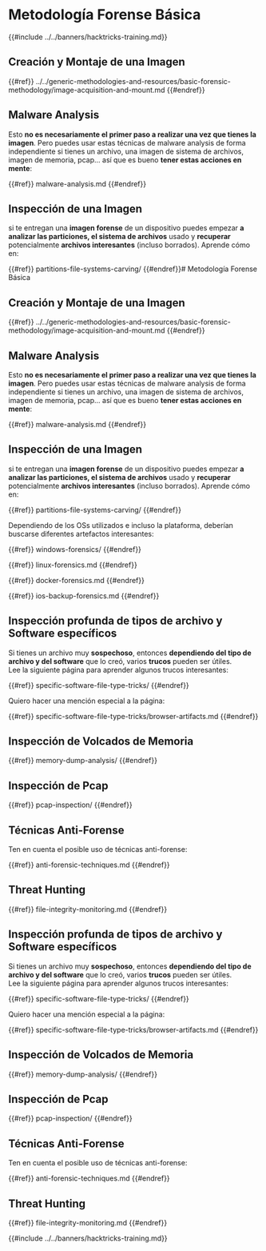 # Metodología Forense Básica

{{#include ../../banners/hacktricks-training.md}}

## Creación y Montaje de una Imagen


{{#ref}}
../../generic-methodologies-and-resources/basic-forensic-methodology/image-acquisition-and-mount.md
{{#endref}}

## Malware Analysis

Esto **no es necesariamente el primer paso a realizar una vez que tienes la imagen**. Pero puedes usar estas técnicas de malware analysis de forma independiente si tienes un archivo, una imagen de sistema de archivos, imagen de memoria, pcap... así que es bueno **tener estas acciones en mente**:


{{#ref}}
malware-analysis.md
{{#endref}}

## Inspección de una Imagen

si te entregan una **imagen forense** de un dispositivo puedes empezar **a analizar las particiones, el sistema de archivos** usado y **recuperar** potencialmente **archivos interesantes** (incluso borrados). Aprende cómo en:


{{#ref}}
partitions-file-systems-carving/
{{#endref}}# Metodología Forense Básica



## Creación y Montaje de una Imagen


{{#ref}}
../../generic-methodologies-and-resources/basic-forensic-methodology/image-acquisition-and-mount.md
{{#endref}}

## Malware Analysis

Esto **no es necesariamente el primer paso a realizar una vez que tienes la imagen**. Pero puedes usar estas técnicas de malware analysis de forma independiente si tienes un archivo, una imagen de sistema de archivos, imagen de memoria, pcap... así que es bueno **tener estas acciones en mente**:


{{#ref}}
malware-analysis.md
{{#endref}}

## Inspección de una Imagen

si te entregan una **imagen forense** de un dispositivo puedes empezar **a analizar las particiones, el sistema de archivos** usado y **recuperar** potencialmente **archivos interesantes** (incluso borrados). Aprende cómo en:


{{#ref}}
partitions-file-systems-carving/
{{#endref}}

Dependiendo de los OSs utilizados e incluso la plataforma, deberían buscarse diferentes artefactos interesantes:


{{#ref}}
windows-forensics/
{{#endref}}


{{#ref}}
linux-forensics.md
{{#endref}}


{{#ref}}
docker-forensics.md
{{#endref}}


{{#ref}}
ios-backup-forensics.md
{{#endref}}

## Inspección profunda de tipos de archivo y Software específicos

Si tienes un archivo muy **sospechoso**, entonces **dependiendo del tipo de archivo y del software** que lo creó, varios **trucos** pueden ser útiles.\
Lee la siguiente página para aprender algunos trucos interesantes:


{{#ref}}
specific-software-file-type-tricks/
{{#endref}}

Quiero hacer una mención especial a la página:


{{#ref}}
specific-software-file-type-tricks/browser-artifacts.md
{{#endref}}

## Inspección de Volcados de Memoria


{{#ref}}
memory-dump-analysis/
{{#endref}}

## Inspección de Pcap


{{#ref}}
pcap-inspection/
{{#endref}}

## **Técnicas Anti-Forense**

Ten en cuenta el posible uso de técnicas anti-forense:


{{#ref}}
anti-forensic-techniques.md
{{#endref}}

## Threat Hunting


{{#ref}}
file-integrity-monitoring.md
{{#endref}}



## Inspección profunda de tipos de archivo y Software específicos

Si tienes un archivo muy **sospechoso**, entonces **dependiendo del tipo de archivo y del software** que lo creó, varios **trucos** pueden ser útiles.\
Lee la siguiente página para aprender algunos trucos interesantes:


{{#ref}}
specific-software-file-type-tricks/
{{#endref}}

Quiero hacer una mención especial a la página:


{{#ref}}
specific-software-file-type-tricks/browser-artifacts.md
{{#endref}}

## Inspección de Volcados de Memoria


{{#ref}}
memory-dump-analysis/
{{#endref}}

## Inspección de Pcap


{{#ref}}
pcap-inspection/
{{#endref}}

## **Técnicas Anti-Forense**

Ten en cuenta el posible uso de técnicas anti-forense:


{{#ref}}
anti-forensic-techniques.md
{{#endref}}

## Threat Hunting


{{#ref}}
file-integrity-monitoring.md
{{#endref}}

{{#include ../../banners/hacktricks-training.md}}
